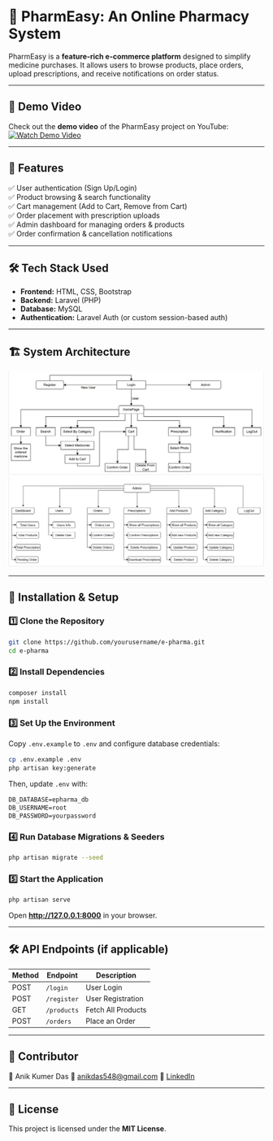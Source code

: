 # 🛒 PharmEasy: An Online Pharmacy System  

PharmEasy is a **feature-rich e-commerce platform** designed to simplify medicine purchases. It allows users to browse products, place orders, upload prescriptions, and receive notifications on order status.  

---

## 🎥 Demo Video  

Check out the **demo video** of the PharmEasy project on YouTube:  
[![Watch Demo Video](https://img.youtube.com/vi/4fUm7BfWj6I/0.jpg)](https://www.youtube.com/watch?v=4fUm7BfWj6I)  

---

## 📌 Features  

✅ User authentication (Sign Up/Login)  
✅ Product browsing & search functionality  
✅ Cart management (Add to Cart, Remove from Cart)  
✅ Order placement with prescription uploads  
✅ Admin dashboard for managing orders & products  
✅ Order confirmation & cancellation notifications  

---

## 🛠 Tech Stack Used  

- **Frontend:** HTML, CSS, Bootstrap  
- **Backend:** Laravel (PHP)  
- **Database:** MySQL  
- **Authentication:** Laravel Auth (or custom session-based auth)  

---

## 🏗 System Architecture  

![image alt](https://github.com/utshoanik/Web-project-PharmEasy/blob/main/Screenshot%202025-03-17%20171033.png?raw=true)
![image alt](https://github.com/utshoanik/Web-project-PharmEasy/blob/main/Screenshot%202025-03-17%20180432.png?raw=true)


---

## 🚀 Installation & Setup

### 1️⃣ Clone the Repository
```bash
git clone https://github.com/yourusername/e-pharma.git
cd e-pharma
```

### 2️⃣ Install Dependencies
```bash
composer install
npm install
```

### 3️⃣ Set Up the Environment
Copy `.env.example` to `.env` and configure database credentials:  
```bash
cp .env.example .env
php artisan key:generate
```
Then, update `.env` with:
```env
DB_DATABASE=epharma_db
DB_USERNAME=root
DB_PASSWORD=yourpassword
```

### 4️⃣ Run Database Migrations & Seeders
```bash
php artisan migrate --seed
```

### 5️⃣ Start the Application
```bash
php artisan serve
```
Open **http://127.0.0.1:8000** in your browser.

---

## 🛠 API Endpoints (if applicable)
| Method | Endpoint | Description |
|--------|---------|-------------|
| POST   | `/login` | User Login |
| POST   | `/register` | User Registration |
| GET    | `/products` | Fetch All Products |
| POST   | `/orders` | Place an Order |

---

## 📌 Contributor
👤 Anik Kumer Das
📧 anikdas548@gmail.com
🔗 [LinkedIn](https://linkedin.com/in/yourprofile)  

---



## 📜 License
This project is licensed under the **MIT License**.
